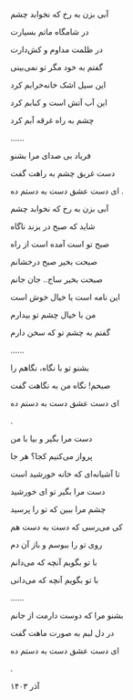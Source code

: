 <!--
.. title: دست مرا بگیر
.. slug: daste-mara-begir
.. date: 2024-12-04 02:33:08 UTC
.. tags: غزل, غزل‌واره 
.. category: 
.. link: 
.. description: 
.. type: text
-->


آبی بزن به رخ که نخوابد چشم

در شامگاه ماتم بسیارت

در ظلمت مداوم و کش‌دارت

گفتم به خود مگر تو نمی‌بینی 

این سیل اشک خانه‌خرابم کرد 

این آب آتش است و کبابم کرد

چشم به راه غرقه آبم کرد

......


فریاد بی صدای مرا بشنو 

دست غریق چشم به راهت گفت 

ای دست عشق دست به دستم ده 
.


آبی بزن به رخ که نخوابد چشم 

شاید که صبح در بزند ناگاه 

صبح تو است آمده است از راه

صبحت بخیر صبح درخشانم 

صبحت بخیر ساج.. جان جانم 

این نامه است یا خیال خوش است

من با خیال چشم تو بیدارم

گفتم به چشم تو که سخن دارم 

......


بشنو تو با نگاه، نگاهم را

صبحم! نگاه من به نگاهت گفت 

ای دست عشق دست به دستم ده

.


دست مرا بگیر و بیا با من

پرواز می‌کنیم کجا؟ هر جا

تا آشیانه‌ای که خانه خورشید است 

دست مرا بگیر تو ای خورشید 

چشم مرا ببین که تو را پرسید 

کی می‌رسی که دست به دست هم

روی تو را ببوسم و باز آن دم

با تو بگویم آنچه که می‌دانم 

با تو بگویم آنچه که می‌دانی 

......


بشنو مرا که دوست دارمت از جانم

در دل لبم به صورت ماهت گفت

ای دست عشق دست به دستم ده

.



آذر ۱۴۰۳


